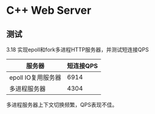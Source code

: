 # C++ Web Server

## 测试

3.18 实现epoll和fork多进程HTTP服务器，并测试短连接QPS

| 服务器 | 短连接QPS |
| ------- | ------- |
| epoll IO复用服务器 |   6914      |
| 多进程服务器 | 4304 |

多进程服务器上下文切换频繁，QPS表现不佳。
